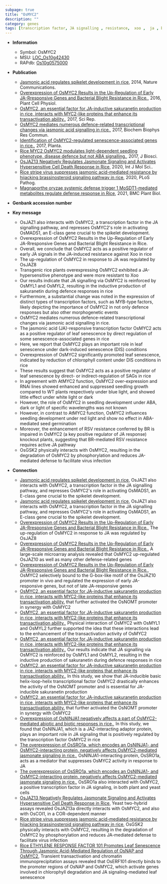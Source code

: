 ```yaml
---
subpage: true
title: "OsMYC2"
description: ""
category: genes
tags: [transcription factor, JA signalling , resistance,  xoo ,  ja , blight, resistant, JA, bacterial blight, defence, defence response, jasmonic, jasmonic acid, leaf, leaf senescence, senescence, growth, seedling, development, seed, seed germination, defense,  BR , RSV]
---
```


* **Information**  
    + Symbol: OsMYC2  
    + MSU: [LOC_Os10g42430](http://rice.plantbiology.msu.edu/cgi-bin/ORF_infopage.cgi?orf=LOC_Os10g42430)  
    + RAPdb: [Os10g0575000](http://rapdb.dna.affrc.go.jp/viewer/gbrowse_details/irgsp1?name=Os10g0575000)  

* **Publication**  
    + [Jasmonic acid regulates spikelet development in rice](http://www.ncbi.nlm.nih.gov/pubmed?term=Jasmonic+acid+regulates+spikelet+development+in+rice%5BTitle%5D), 2014, Nature Communications.
    + [Overexpression of OsMYC2 Results in the Up-Regulation of Early JA-Rresponsive Genes and Bacterial Blight Resistance in Rice.](http://www.ncbi.nlm.nih.gov/pubmed?term=Overexpression+of+OsMYC2+Results+in+the+Up-Regulation+of+Early+JA-Rresponsive+Genes+and+Bacterial+Blight+Resistance+in+Rice.%5BTitle%5D), 2016, Plant Cell Physiol.
    + [OsMYC2, an essential factor for JA-inductive sakuranetin production in rice, interacts with MYC2-like proteins that enhance its transactivation ability.](http://www.ncbi.nlm.nih.gov/pubmed?term=OsMYC2,+an+essential+factor+for+JA-inductive+sakuranetin+production+in+rice,+interacts+with+MYC2-like+proteins+that+enhance+its+transactivation+ability.%5BTitle%5D), 2017, Sci Rep.
    + [OsMYC2 mediates numerous defence-related transcriptional changes via jasmonic acid signalling in rice.](http://www.ncbi.nlm.nih.gov/pubmed?term=OsMYC2+mediates+numerous+defence-related+transcriptional+changes+via+jasmonic+acid+signalling+in+rice.%5BTitle%5D), 2017, Biochem Biophys Res Commun.
    + [Identification of OsMYC2-regulated senescence-associated genes in rice.](http://www.ncbi.nlm.nih.gov/pubmed?term=Identification+of+OsMYC2-regulated+senescence-associated+genes+in+rice.%5BTitle%5D), 2017, Planta.
    + [Rice MYC2 OsMYC2 modulates light-dependent seedling phenotype, disease defence but not ABA signalling.](http://www.ncbi.nlm.nih.gov/pubmed?term=Rice+MYC2+OsMYC2+modulates+light-dependent+seedling+phenotype,+disease+defence+but+not+ABA+signalling.%5BTitle%5D), 2017, J Biosci.
    + [OsJAZ13 Negatively Regulates Jasmonate Signaling and Activates Hypersensitive Cell Death Response in Rice](http://www.ncbi.nlm.nih.gov/pubmed?term=OsJAZ13+Negatively+Regulates+Jasmonate+Signaling+and+Activates+Hypersensitive+Cell+Death+Response+in+Rice%5BTitle%5D), 2020, Int J Mol Sci..
    + [Rice stripe virus suppresses jasmonic acid-mediated resistance by hijacking brassinosteroid signaling pathway in rice](http://www.ncbi.nlm.nih.gov/pubmed?term=Rice+stripe+virus+suppresses+jasmonic+acid-mediated+resistance+by+hijacking+brassinosteroid+signaling+pathway+in+rice%5BTitle%5D), 2020, PLoS Pathog.
    + [Magnaporthe oryzae systemic defense trigger 1 MoSDT1-mediated metabolites regulate defense response in Rice](http://www.ncbi.nlm.nih.gov/pubmed?term=Magnaporthe+oryzae+systemic+defense+trigger+1+MoSDT1-mediated+metabolites+regulate+defense+response+in+Rice%5BTitle%5D), 2021, BMC Plant Biol.

* **Genbank accession number**  

* **Key message**  
    + OsJAZ1 also interacts with OsMYC2, a transcription factor in the JA signalling pathway, and represses OsMYC2's role in activating OsMADS1, an E-class gene crucial to the spikelet development.
    + Overexpression of OsMYC2 Results in the Up-Regulation of Early JA-Rresponsive Genes and Bacterial Blight Resistance in Rice.
    + Overall, we conclude that OsMYC2 acts as a positive regulator of early JA signals in the JA-induced resistance against Xoo in rice
    + The up-regulation of OsMYC2 in response to JA was regulated by OsJAZ8
    + Transgenic rice plants overexpressing OsMYC2 exhibited a JA-hypersensitive phenotype and were more resistant to Xoo
    + Our results indicate that JA signalling via OsMYC2 is reinforced by OsMYL1 and OsMYL2, resulting in the inductive production of sakuranetin during defence responses in rice
    + Furthermore, a substantial change was noted in the expression of distinct types of transcription factors, such as MYB-type factors, likely depicting the importance of OsMYC2 in not only defence responses but also other morphogenetic events
    + OsMYC2 mediates numerous defence-related transcriptional changes via jasmonic acid signalling in rice.
    + The jasmonic acid (JA)-responsive transcription factor OsMYC2 acts as a positive regulator of leaf senescence by direct regulation of some senescence-associated genes in rice
    + Here, we report that OsMYC2 plays an important role in leaf senescence under dark-induced senescence (DIS) conditions
    + Overexpression of OsMYC2 significantly promoted leaf senescence, indicated by reduction of chlorophyll content under DIS conditions in rice
    + These results suggest that OsMYC2 acts as a positive regulator of leaf senescence by direct- or indirect-regulation of SAGs in rice
    + In agreement with AtMYC2 function, OsMYC2 over-expression and RNAi lines showed enhanced and suppressed seedling growth compared to WT plants respectively under blue light, and showed little effect under white light or dark
    + However, the role of OsMYC2 in seedling development under ABA, dark or light of specific wavelengths was not known
    + However, in contrast to AtMYC2 function, OsMYC2 influences seedling development under red light and show no effect in ABA-mediated seed germination
    + Moreover, the enhancement of RSV resistance conferred by BR is impaired in OsMYC2 (a key positive regulator of JA response) knockout plants, suggesting that BR-mediated RSV resistance requires active JA pathway
    + OsGSK2 physically interacts with OsMYC2, resulting in the degradation of OsMYC2 by phosphorylation and reduces JA-mediated defense to facilitate virus infection

* **Connection**  
    + [Jasmonic acid regulates spikelet development in rice](http://www.ncbi.nlm.nih.gov/pubmed?term=Jasmonic+acid+regulates+spikelet+development+in+rice%5BTitle%5D), OsJAZ1 also interacts with OsMYC2, a transcription factor in the JA signalling pathway, and represses OsMYC2's role in activating OsMADS1, an E-class gene crucial to the spikelet development.
    + [Jasmonic acid regulates spikelet development in rice](http://www.ncbi.nlm.nih.gov/pubmed?term=Jasmonic+acid+regulates+spikelet+development+in+rice%5BTitle%5D), OsJAZ1 also interacts with OsMYC2, a transcription factor in the JA signalling pathway, and represses OsMYC2's role in activating OsMADS1, an E-class gene crucial to the spikelet development.
    + [Overexpression of OsMYC2 Results in the Up-Regulation of Early JA-Rresponsive Genes and Bacterial Blight Resistance in Rice.](http://www.ncbi.nlm.nih.gov/pubmed?term=Overexpression+of+OsMYC2+Results+in+the+Up-Regulation+of+Early+JA-Rresponsive+Genes+and+Bacterial+Blight+Resistance+in+Rice.%5BTitle%5D), The up-regulation of OsMYC2 in response to JA was regulated by OsJAZ8
    + [Overexpression of OsMYC2 Results in the Up-Regulation of Early JA-Rresponsive Genes and Bacterial Blight Resistance in Rice.](http://www.ncbi.nlm.nih.gov/pubmed?term=Overexpression+of+OsMYC2+Results+in+the+Up-Regulation+of+Early+JA-Rresponsive+Genes+and+Bacterial+Blight+Resistance+in+Rice.%5BTitle%5D), A large-scale microarray analysis revealed that OsMYC2 up-regulated OsJAZ10 as well as many other defense-related genes
    + [Overexpression of OsMYC2 Results in the Up-Regulation of Early JA-Rresponsive Genes and Bacterial Blight Resistance in Rice.](http://www.ncbi.nlm.nih.gov/pubmed?term=Overexpression+of+OsMYC2+Results+in+the+Up-Regulation+of+Early+JA-Rresponsive+Genes+and+Bacterial+Blight+Resistance+in+Rice.%5BTitle%5D), OsMYC2 selectively bound to the G-box-like motif of the OsJAZ10 promoter in vivo and regulated the expression of early JA-responsive genes, but not of late JA-responsive genes
    + [OsMYC2, an essential factor for JA-inductive sakuranetin production in rice, interacts with MYC2-like proteins that enhance its transactivation ability.](OsMYL1+and+OsMYL2) that further activated the OsNOMT promoter in synergy with OsMYC2
    + [OsMYC2, an essential factor for JA-inductive sakuranetin production in rice, interacts with MYC2-like proteins that enhance its transactivation ability.](http://www.ncbi.nlm.nih.gov/pubmed?term=OsMYC2,+an+essential+factor+for+JA-inductive+sakuranetin+production+in+rice,+interacts+with+MYC2-like+proteins+that+enhance+its+transactivation+ability.%5BTitle%5D), Physical interaction of OsMYC2 with OsMYL1 and OsMYL2 further supported the idea that these interactions lead to the enhancement of the transactivation activity of OsMYC2
    + [OsMYC2, an essential factor for JA-inductive sakuranetin production in rice, interacts with MYC2-like proteins that enhance its transactivation ability.](http://www.ncbi.nlm.nih.gov/pubmed?term=OsMYC2,+an+essential+factor+for+JA-inductive+sakuranetin+production+in+rice,+interacts+with+MYC2-like+proteins+that+enhance+its+transactivation+ability.%5BTitle%5D), Our results indicate that JA signalling via OsMYC2 is reinforced by OsMYL1 and OsMYL2, resulting in the inductive production of sakuranetin during defence responses in rice
    + [OsMYC2, an essential factor for JA-inductive sakuranetin production in rice, interacts with MYC2-like proteins that enhance its transactivation ability.](http://www.ncbi.nlm.nih.gov/pubmed?term=OsMYC2,+an+essential+factor+for+JA-inductive+sakuranetin+production+in+rice,+interacts+with+MYC2-like+proteins+that+enhance+its+transactivation+ability.%5BTitle%5D), In this study, we show that JA-inducible basic helix-loop-helix transcriptional factor OsMYC2 drastically enhances the activity of the OsNOMT promoter and is essential for JA-inducible sakuranetin production
    + [OsMYC2, an essential factor for JA-inductive sakuranetin production in rice, interacts with MYC2-like proteins that enhance its transactivation ability.](OsMYL1+and+OsMYL2) that further activated the OsNOMT promoter in synergy with OsMYC2
    + [Overexpression of OsNINJA1 negatively affects a part of OsMYC2-mediated abiotic and biotic responses in rice.](http://www.ncbi.nlm.nih.gov/pubmed?term=Overexpression+of+OsNINJA1+negatively+affects+a+part+of+OsMYC2-mediated+abiotic+and+biotic+responses+in+rice.%5BTitle%5D),  In this study, we found that OsNINJA1, which is a JAZ-interacting adaptor protein, plays an important role in JA signaling that is positively regulated by the transcription factor OsMYC2 in rice
    + [The overexpression of OsSRO1a, which encodes an OsNINJA1- and OsMYC2-interacting protein, negatively affects OsMYC2-mediated jasmonate signaling in rice.](http://www.ncbi.nlm.nih.gov/pubmed?term=The+overexpression+of+OsSRO1a,+which+encodes+an+OsNINJA1-+and+OsMYC2-interacting+protein,+negatively+affects+OsMYC2-mediated+jasmonate+signaling+in+rice.%5BTitle%5D), OsNINJA1-interacting protein, OsSRO1a, acts as a mediator that suppresses OsMYC2 activity in response to JA
    + [The overexpression of OsSRO1a, which encodes an OsNINJA1- and OsMYC2-interacting protein, negatively affects OsMYC2-mediated jasmonate signaling in rice.](http://www.ncbi.nlm.nih.gov/pubmed?term=The+overexpression+of+OsSRO1a,+which+encodes+an+OsNINJA1-+and+OsMYC2-interacting+protein,+negatively+affects+OsMYC2-mediated+jasmonate+signaling+in+rice.%5BTitle%5D),  OsSRO1a also interacted with OsMYC2, a positive transcription factor in JA signaling, in both plant and yeast cells
    + [OsJAZ13 Negatively Regulates Jasmonate Signaling and Activates Hypersensitive Cell Death Response in Rice](http://www.ncbi.nlm.nih.gov/pubmed?term=OsJAZ13+Negatively+Regulates+Jasmonate+Signaling+and+Activates+Hypersensitive+Cell+Death+Response+in+Rice%5BTitle%5D),  Yeast two-hybrid assays revealed OsJAZ13a directly interacts with OsMYC2, and also with OsCOI1, in a COR-dependent manner
    + [Rice stripe virus suppresses jasmonic acid-mediated resistance by hijacking brassinosteroid signaling pathway in rice](http://www.ncbi.nlm.nih.gov/pubmed?term=Rice+stripe+virus+suppresses+jasmonic+acid-mediated+resistance+by+hijacking+brassinosteroid+signaling+pathway+in+rice%5BTitle%5D),  OsGSK2 physically interacts with OsMYC2, resulting in the degradation of OsMYC2 by phosphorylation and reduces JA-mediated defense to facilitate virus infection
    + [Rice ETHYLENE RESPONSE FACTOR 101 Promotes Leaf Senescence Through Jasmonic Acid-Mediated Regulation of OsNAP and OsMYC2](http://www.ncbi.nlm.nih.gov/pubmed?term=Rice+ETHYLENE+RESPONSE+FACTOR+101+Promotes+Leaf+Senescence+Through+Jasmonic+Acid-Mediated+Regulation+of+OsNAP+and+OsMYC2%5BTitle%5D),  Transient transactivation and chromatin immunoprecipitation assays revealed that OsERF101 directly binds to the promoter regions of OsNAP and OsMYC2, which activate genes involved in chlorophyll degradation and JA signaling-mediated leaf senescence



